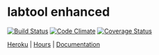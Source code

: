 # labtool enhanced

[![Build Status](https://travis-ci.org/TheDuckFIN/labtool-enhanced.svg?branch=master)](https://travis-ci.org/TheDuckFIN/labtool-enhanced) [![Code Climate](https://codeclimate.com/github/TheDuckFIN/labtool-enhanced/badges/gpa.svg)](https://codeclimate.com/github/TheDuckFIN/labtool-enhanced) [![Coverage Status](https://coveralls.io/repos/github/TheDuckFIN/labtool-enhanced/badge.svg?branch=master)](https://coveralls.io/github/TheDuckFIN/labtool-enhanced?branch=master)

[Heroku](http://labtool.herokuapp.com/) | [Hours](https://github.com/TheDuckFIN/labtool-enhanced/wiki) | [Documentation](https://github.com/TheDuckFIN/labtool-enhanced/wiki/documentation)
